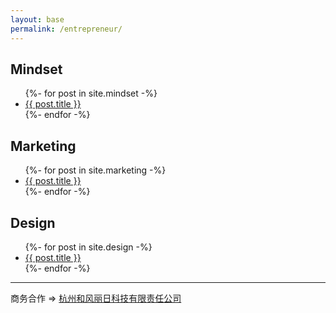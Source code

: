 ```yaml
---
layout: base
permalink: /entrepreneur/
---
```


## Mindset
<ul>
{%- for post in site.mindset  -%}
    <li>
        <a href="{{ post.url }}">{{ post.title }}</a>
    </li>
{%- endfor -%}
</ul>

## Marketing
<ul>
{%- for post in site.marketing -%}
    <li>
        <a href="{{ post.url }}">{{ post.title }}</a>
    </li>
{%- endfor -%}
</ul>

## Design
<ul>
{%- for post in site.design  -%}
    <li>
        <a href="{{ post.url }}">{{ post.title }}</a>
    </li>
{%- endfor -%}
</ul>

---

商务合作 => [杭州和风丽日科技有限责任公司](https://hefengcloud.com)